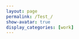 ```yaml
---
layout: page
permalink: /Test_/
show-avatar: true
display_categories: [work]
---
```

<html>
<body>
<script type="text/javascript" src="https://unpkg.com/vtk.js"></script>
<script type="text/javascript">
  var fullScreenRenderer = vtk.Rendering.Misc.vtkFullScreenRenderWindow.newInstance({
    background: [0, 0, 0],
    //rootContainer: document.body,
    containerStyle: { width: '1000px', height: "800px" } 
  });
  var renderWindow = fullScreenRenderer.getRenderWindow();
  //var renderWindow = vtk.Rendering.Core.vtkRenderWindow.newInstance();
  var renderer = fullScreenRenderer.getRenderer();
  //var renderer = vtk.Rendering.Core.vtkRenderer.newInstance();
  var actor = vtk.Rendering.Core.vtkActor.newInstance();
  renderer.addActor(actor);
  var mapper = vtk.Rendering.Core.vtkMapper.newInstance(); // this is the right mapper
  actor.setMapper(mapper);  
  var reader = vtk.IO.XML.vtkXMLPolyDataReader.newInstance();
  var url              = '/assets/img/sub-sub-035_hole_filled.vtp'; 
  reader.setUrl(url);
  mapper.setInputConnection(reader.getOutputPort());
  // Camera settings
  var camera             = vtk.Rendering.Core.vtkCamera.newInstance();
  camera.setPosition(27.519753836746474, 604.1863725248345, -279.2425808488232);
  camera.setViewAngle(30.0);
  camera.zoom(4);
  renderer.setActiveCamera(camera);
  actor.getProperty().setColor(1, 1, 1);
  renderWindow.render();
  //renderer.resetCamera(); // after adding actor resetCamera() so that resetCamera() can take into consideration the bounds of all actors in the scene.
 // var renderWindow = fullScreenRenderer.getRenderWindow();
  // add axes
  // Use OpenGL as the backend to view all this
  var openGLRenderWindow = vtk.Rendering.OpenGL.vtkRenderWindow.newInstance();
  renderWindow.addView(openGLRenderWindow);
  // Create a div section to put this into
  var container = document.createElement('div');
  document.querySelector('body').appendChild(container);
  openGLRenderWindow.setContainer(container);
  // Capture size of the container and set it to the renderWindow
  var { width, height } = container.getBoundingClientRect();
  openGLRenderWindow.setSize(width, height);
  //Setup an interactor to handle mouse events
  var interactor = vtk.Rendering.Core.vtkRenderWindowInteractor.newInstance();
  interactor.setView(openGLRenderWindow);
  interactor.initialize();
  interactor.bindEvents(container);
  interactor.setInteractorStyle(vtk.Interaction.Style.vtkInteractorStyleTrackballCamera.newInstance());
  // create orientation widget - add orientation axes
  var axesActor = vtk.Rendering.Core.vtkAxesActor.newInstance();
  var orientationWidget = vtk.Interaction.Widgets.vtkOrientationMarkerWidget.newInstance({
  actor: axesActor, interactor: renderWindow.getInteractor(), renderer: renderer, 
  });
  orientationWidget.setEnabled(true);
  orientationWidget.setViewportCorner(vtk.Interaction.Widgets.vtkOrientationMarkerWidget.Corners.BOTTOM_RIGHT);
  orientationWidget.setViewportSize(0.15);
  //renderer.resetCamera();
  //renderWindow.render();
  // add a control panel
  //var controlPanel = "<html><table> <tr>  <td> <label for='timeslider'>Gestational age:</label> <input id='timeslider' type='range' min='0' max='1' step='1' /> </td> </tr> <tr> <td> <p><span id='timevalue'>...</span></p> </td> </tr></table></html>";
  var controlPanel = "<html><table> <tr>  <td> <label for='timeslider'>Gestational age:</label> <input id='timeslider' type='range' min='20' max='36' step='0.1' /> </td> </tr> <tr> <td> <p><span id='timevalue'>...</span></p> </td> </tr></table></html>";
  fullScreenRenderer.addController(controlPanel);
  // Manage which brain we see
  var files = [];
  var c = 0;
  var t = 0;
  for (var i = 20.0; i < 21.0; i += 0.1) {
  files[i] = '/assets/atlas/outer_cortical_surface/' + "GeodesicRegression__GeodesicFlow__img__component_"+ c + "__tp_"+ t +"__age_" + i.toFixed(1) + "0.vtp";
  console.log(files[i])
  if (i.toFixed(1) == 24.0 || i.toFixed(1) == 28.0 || i.toFixed(1) == 32.0) {c = c + 1;}
  t = t + 1;
  };
function setVisibleDataset(ds) {
  mapper.setInputData(ds);
  renderer.resetCamera();
  renderWindow.render();
}
// UI control handling
function uiUpdateSlider(max) {
  var timeslider = document.querySelector('#timeslider');
  timeslider.min = 20;
  timeslider.max = 36;
  timeslider.step = 0.1;
}
let timeSeriesData = [];
var timeslider = document.querySelector('#timeslider');
var timevalue = document.querySelector('#timevalue');
timeslider.addEventListener('input', (e) => {
  console.log("action",e);
  console.log("action",e.target.value);
  //var activeDataset = timeSeriesData[Number(e.target.value)];
   // setVisibleDataset(activeDataset);
    timevalue.innerText = "bili";
  });
const time_0 = 20;
uiUpdateSlider(160);
timeslider.value = 20;
var reader = vtk.IO.XML.vtkXMLPolyDataReader.newInstance();
file = '/assets/atlas/outer_cortical_surface/GeodesicRegression__GeodesicFlow__img__component_0__tp_0__age_20.00.vtp';
reader.setUrl(file);    
// set up camera
renderer.getActiveCamera().setPosition(0, 55, -22);
renderer.getActiveCamera().setViewUp(0, 0, -1);
  console.log("set up first view", file);
setVisibleDataset(reader.getOutputPort());
timevalue.innerText = time_0;
</script>
</body>
</html>



